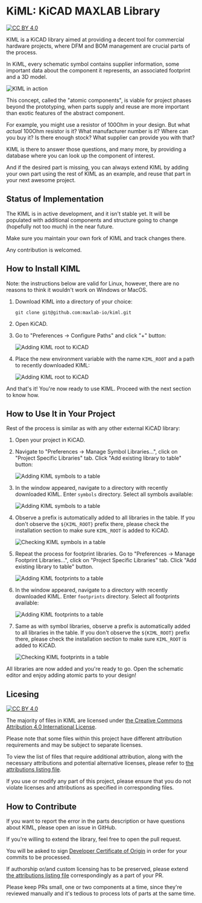 # KiML: KiCAD MAXLAB Library

[![CC BY 4.0][cc-by-shield]][cc-by]

KIML is a KiCAD library aimed at providing a decent tool for commercial hardware
projects, where DFM and BOM management are crucial parts of the process.

In KiML, every schematic symbol contains supplier information, some important
data about the component it represents, an associated footprint and a 3D model.

![KIML in action](./doc/0009-kiml-in-action.png)

This concept, called the "atomic components", is viable for project phases beyond
the prototyping, when parts supply and reuse are more important than exotic
features of the abstract component.

For example, you might use a resistor of 100Ohm in your design. But what
_actual_ 100Ohm resistor is it? What manufacturer number is it? Where can you
buy it? Is there enough stock? What supplier can provide you with that?

KIML is there to answer those questions, and many more, by providing a database
where you can look up the component of interest.

And if the desired part is missing, you can always extend KIML by adding your
own part using the rest of KIML as an example, and reuse that part
in your next awesome project.

## Status of Implementation

The KIML is in active development, and it isn't stable yet. It will be populated
with additional components and structure going to change (hopefully not too
much) in the near future.

Make sure you maintain your own fork of KIML and track changes there.

Any contribution is welcomed.

## How to Install KIML

Note: the instructions below are valid for Linux, however, there are no reasons
to think it wouldn't work on Windows or MacOS.

1. Download KIML into a directory of your choice:

   ```
   git clone git@github.com:maxlab-io/kiml.git
   ```

2. Open KiCAD.

3. Go to "Preferences -> Configure Paths" and click "+" button:

   ![Adding KIML root to KiCAD](./doc/0001-adding-kiml-root.png)

3. Place the new environment variable with the name `KIML_ROOT` and a path
   to recently downloaded KIML:

   ![Adding KIML root to KiCAD](./doc/0002-adding-kiml-root.png)

And that's it! You're now ready to use KIML. Proceed with the next section to
know how.

## How to Use It in Your Project

Rest of the process is similar as with any other external KiCAD library:

1. Open your project in KiCAD.

2. Navigate to "Preferences -> Manage Symbol Libraries...", click on "Project
   Specific Libraries" tab. Click "Add existing library to table" button:

   ![Adding KIML symbols to a table](./doc/0003-adding-kiml-symbols-to-table.png)

3. In the window appeared, navigate to a directory with recently downloaded KIML.
   Enter `symbols` directory. Select all symbols available:

   ![Adding KIML symbols to a table](./doc/0004-adding-kiml-symbols-to-table.png)

4. Observe a prefix is automatically added to all libraries in the table.
   If you don't observe the `${KIML_ROOT}` prefix there, please check the
   installation section to make sure `KIML_ROOT` is added to KiCAD.

   ![Checking KIML symbols in a table](./doc/0005-checking-kiml-symbols-in-a-table.png)

5. Repeat the process for footprint libraries. Go to "Preferences -> Manage
   Footprint Libraries...", click on "Project Specific Libraries" tab. Click
   "Add existing library to table" button.

   ![Adding KIML footprints to a table](./doc/0006-adding-kiml-footprint-to-table.png)

6. In the window appeared, navigate to a directory with recently downloaded KIML.
   Enter `footprints` directory. Select all footprints available:

   ![Adding KIML footprints to a table](./doc/0007-adding-kiml-footprint-to-table.png)

7. Same as with symbol libraries, observe a prefix is automatically added
   to all libraries in the table.
   If you don't observe the `${KIML_ROOT}` prefix there, please check the
   installation section to make sure `KIML_ROOT` is added to KiCAD.

   ![Checking KIML footprints in a table](./doc/0008-checking-kiml-footprints-in-a-table.png)


All libraries are now added and you're ready to go. Open the schematic editor
and enjoy adding atomic parts to your design!

## Licesing

[![CC BY 4.0][cc-by-image]][cc-by]

The majority of files in KIML are licensed under
[the Creative Commons Attribution 4.0 International License][cc-by].

Please note that some files within this project have different attribution
requirements and may be subject to separate licenses.

To view the list of files that require additional attribution, along with the
necessary attributions and potential alternative licenses,
please refer to [the attributions listing file](ATTRIBUTIONS.md).

If you use or modify any part of this project, please ensure that you do not
violate licenses and attributions as specified in corresponding files.

## How to Contribute

If you want to report the error in the parts description or have questions
about KIML, please open an issue in GitHub.

If you're willing to extend the library, feel free to open the pull request.

You will be asked to sign [Developer Certificate of Origin](https://developercertificate.org/)
in order for your commits to be processed.

If authorship or/and custom licensing has to be preserved, please extend
[the attributions listing file](ATTRIBUTIONS.md) correspondingly as a part of
your PR.

Please keep PRs small, one or two components at a time, since they're reviewed
manually and it's tedious to process lots of parts at the same time.

[cc-by]: http://creativecommons.org/licenses/by/4.0/
[cc-by-image]: https://i.creativecommons.org/l/by/4.0/88x31.png
[cc-by-shield]: https://img.shields.io/badge/License-CC%20BY%204.0-lightgrey.svg
